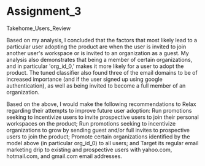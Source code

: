 # Assignment_3
Takehome_Users_Review



Based on my analysis, I concluded that the factors that most likely lead to a particular user adopting the product are when the user is invited to join another user's workspace or is invited to an organization as a guest. My analysis also demonstrates that being a member of certain organizations, and in particular 'org_id_0,' makes it more likely for a user to adopt the product. The tuned classifier also found three of the email domains to be of increased importance (and if the user signed up using google authentication), as well as being invited to become a full member of an organization.

Based on the above, I would make the following recommendations to Relax regarding their attempts to improve future user adoption:
Run promotions seeking to incentivize users to invite prospective users to join their personal workspaces on the product;
Run promotions seeking to incentivize organizations to grow by sending guest and/or full invites to prospective users to join the product;
Promote certain organizations identified by the model above (in particular org_id_0) to all users; and
Target its regular email marketing drip to existing and prospective users with yahoo.com, hotmail.com, and gmail.com email addresses.
